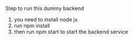 Step to run this dummy backend
1. you need to install node js
2. run npm install
3. then run npm start to start the backend service
